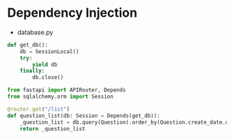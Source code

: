 # Dependency Injection

- database.py
```python
def get_db():
    db = SessionLocal()
    try:
        yield db
    finally:
        db.close()
```


```python
from fastapi import APIRouter, Depends
from sqlalchemy.orm import Session

@router.get("/list")
def question_list(db: Session = Depends(get_db)):
    _question_list = db.query(Question).order_by(Question.create_date.desc()).all()
    return _question_list
```
